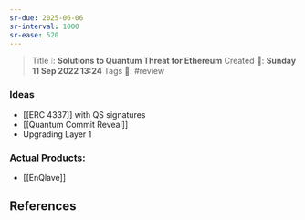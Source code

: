 ```yaml
---
sr-due: 2025-06-06
sr-interval: 1000
sr-ease: 520
---
```


> Title ❕: **Solutions to Quantum Threat for Ethereum**
> Created 📅: **Sunday 11 Sep 2022 13:24**
  Tags 📎: #review

### Ideas
- [[ERC 4337]] with QS signatures
- [[Quantum Commit Reveal]]
- Upgrading Layer 1

### Actual Products:
- [[EnQlave]]

## References 
